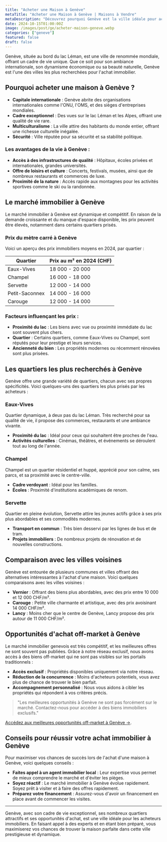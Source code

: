 ```yaml
---
title: "Acheter une Maison à Genève"
metaTitle: "Acheter une Maison à Genève | Maisons à Vendre"
metaDescription: "Découvrez pourquoi Genève est la ville idéale pour acheter une maison. Explorez le marché immobilier local, les quartiers recherchés et nos conseils pour réussir votre achat."
date: 2024-10-15T01:00:00Z
image: /images/post/ge/acheter-maison-geneve.webp
categories: ["geneve"]
featured: false
draft: false
---
```


Genève, située au bord du lac Léman, est une ville de renommée mondiale, offrant un cadre de vie unique. Que ce soit pour son ambiance internationale, son dynamisme économique ou sa beauté naturelle, Genève est l'une des villes les plus recherchées pour l'achat immobilier.

## Pourquoi acheter une maison à Genève ?

- **Capitale internationale** : Genève abrite des organisations internationales comme l'ONU, l'OMS, et des sièges d'entreprises mondiales.
- **Cadre exceptionnel** : Des vues sur le lac Léman et les Alpes, offrant une qualité de vie rare.
- **Multiculturalisme** : La ville attire des habitants du monde entier, offrant une richesse culturelle inégalée.
- **Sécurité** : Ville réputée pour sa sécurité et sa stabilité politique.

### Les avantages de la vie à Genève :
- **Accès à des infrastructures de qualité** : Hôpitaux, écoles privées et internationales, grandes universités.
- **Offre de loisirs et culture** : Concerts, festivals, musées, ainsi que de nombreux restaurants et commerces de luxe.
- **Proximité de la nature** : Accès rapide aux montagnes pour les activités sportives comme le ski ou la randonnée.

## Le marché immobilier à Genève

Le marché immobilier à Genève est dynamique et compétitif. En raison de la demande croissante et du manque d'espace disponible, les prix peuvent être élevés, notamment dans certains quartiers prisés.

### Prix du mètre carré à Genève

Voici un aperçu des prix immobiliers moyens en 2024, par quartier :

| Quartier                | Prix au m² en 2024 (CHF) |
|-------------------------|--------------------------|
| Eaux-Vives              | 18 000 - 20 000          |
| Champel                 | 16 000 - 18 000          |
| Servette                | 12 000 - 14 000          |
| Petit-Saconnex          | 14 000 - 16 000          |
| Carouge                 | 12 000 - 14 000          |

### Facteurs influençant les prix :
- **Proximité du lac** : Les biens avec vue ou proximité immédiate du lac sont souvent plus chers.
- **Quartier** : Certains quartiers, comme Eaux-Vives ou Champel, sont réputés pour leur prestige et leurs services.
- **Ancienneté du bien** : Les propriétés modernes ou récemment rénovées sont plus prisées.

## Les quartiers les plus recherchés à Genève

Genève offre une grande variété de quartiers, chacun avec ses propres spécificités. Voici quelques-uns des quartiers les plus prisés par les acheteurs :

### Eaux-Vives

Quartier dynamique, à deux pas du lac Léman. Très recherché pour sa qualité de vie, il propose des commerces, restaurants et une ambiance vivante.

- **Proximité du lac** : Idéal pour ceux qui souhaitent être proches de l'eau.
- **Activités culturelles** : Cinémas, théâtres, et événements se déroulent tout au long de l'année.

### Champel

Champel est un quartier résidentiel et huppé, apprécié pour son calme, ses parcs, et sa proximité avec le centre-ville.

- **Cadre verdoyant** : Idéal pour les familles.
- **Écoles** : Proximité d'institutions académiques de renom.

### Servette

Quartier en pleine évolution, Servette attire les jeunes actifs grâce à ses prix plus abordables et ses commodités modernes.

- **Transport en commun** : Très bien desservi par les lignes de bus et de tram.
- **Projets immobiliers** : De nombreux projets de rénovation et de nouvelles constructions.

## Comparaison avec les villes voisines

Genève est entourée de plusieurs communes et villes offrant des alternatives intéressantes à l'achat d'une maison. Voici quelques comparaisons avec les villes voisines :

- **Vernier** : Offrant des biens plus abordables, avec des prix entre 10 000 et 12 000 CHF/m².
- **Carouge** : Petite ville charmante et artistique, avec des prix avoisinant 14 000 CHF/m².
- **Lancy** : Moins cher que le centre de Genève, Lancy propose des prix autour de 11 000 CHF/m².

## Opportunités d'achat off-market à Genève

Le marché immobilier genevois est très compétitif, et les meilleures offres ne sont souvent pas publiées. Grâce à notre réseau exclusif, nous avons accès à des biens off-market qui ne sont pas visibles sur les portails traditionnels :

- **Accès exclusif** : Propriétés disponibles uniquement via notre réseau.
- **Réduction de la concurrence** : Moins d'acheteurs potentiels, vous avez plus de chance de trouver le bien parfait.
- **Accompagnement personnalisé** : Nous vous aidons à cibler les propriétés qui répondent à vos critères précis.

> "Les meilleures opportunités à Genève ne sont pas forcément sur le marché. Contactez-nous pour accéder à des biens immobiliers exclusifs."

[Accédez aux meilleures opportunités off-market à Genève ->](/contact).

## Conseils pour réussir votre achat immobilier à Genève

Pour maximiser vos chances de succès lors de l'achat d'une maison à Genève, voici quelques conseils :

- **Faites appel à un agent immobilier local** : Leur expertise vous permet de mieux comprendre le marché et d'éviter les pièges.
- **Soyez réactif** : Le marché immobilier à Genève évolue rapidement. Soyez prêt à visiter et à faire des offres rapidement.
- **Préparez votre financement** : Assurez-vous d'avoir un financement en place avant de commencer les visites.

---

Genève, avec son cadre de vie exceptionnel, ses nombreux quartiers attractifs et ses opportunités d'achat, est une ville idéale pour les acheteurs immobiliers. En faisant appel à des experts et en étant bien préparé, vous maximiserez vos chances de trouver la maison parfaite dans cette ville prestigieuse et dynamique.

